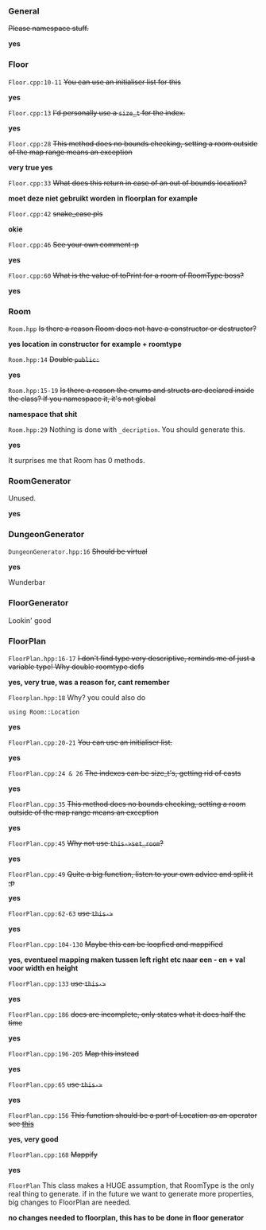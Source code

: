 ### General
~~Please namespace stuff.~~

**yes**

### Floor

`Floor.cpp:10-11`
~~You can use an initialiser list for this~~

**yes**

`Floor.cpp:13`
~~I'd personally use a `size_t` for the index.~~

**yes**

`Floor.cpp:28`
~~This method does no bounds checking, setting a room outside of the map range means an exception~~

**very true yes**

`Floor.cpp:33`
~~What does this return in case of an out of bounds location?~~

**moet deze niet gebruikt worden in floorplan for example**

`Floor.cpp:42`
~~snake_case pls~~

**okie**

`Floor.cpp:46`
~~See your own comment :p~~

**yes**

`Floor.cpp:60`
~~What is the value of toPrint for a room of RoomType boss?~~

**yes**

### Room
`Room.hpp`
~~Is there a reason Room does not have a constructor or destructor?~~

**yes location in constructor for example + roomtype**

`Room.hpp:14`
~~Double `public:`~~

**yes**

`Room.hpp:15-19`
~~Is there a reason the enums and structs are declared inside the class?
If you namespace it, it's not global~~

**namespace that shit**

`Room.hpp:29`
Nothing is done with `_decription`. You should generate this.

**yes**

It surprises me that Room has 0 methods.

### RoomGenerator
Unused.

**yes**

### DungeonGenerator
`DungeonGenerator.hpp:16`
~~Should be virtual~~

**yes**

Wunderbar

### FloorGenerator
Lookin' good

### FloorPlan
`FloorPlan.hpp:16-17`
~~I don't find type very descriptive, reminds me of just a variable type!
Why double roomtype defs~~

**yes, very true, was a reason for, cant remember**


`Floorplan.hpp:18`
Why?
you could also do
```
using Room::Location
```

**yes**

`FloorPlan.cpp:20-21`
~~You can use an initialiser list.~~

**yes**

`FloorPlan.cpp:24 & 26`
~~The indexes can be size_t's, getting rid of casts~~

**yes**

`FloorPlan.cpp:35`
~~This method does no bounds checking, setting a room outside of the map range means an exception~~

**yes**

`FloorPlan.cpp:45`
~~Why not use `this->set_room`?~~

**yes**

`FloorPlan.cpp:49`
~~Quite a big function, listen to your own advice and split it ;p~~

**yes**

`FloorPlan.cpp:62-63`
~~use `this->`~~

**yes**

`FloorPlan.cpp:104-130`
~~Maybe this can be loopfied and mappified~~

**yes, eventueel mapping maken tussen left right etc naar een - en + val voor width en height**

`FloorPlan.cpp:133`
~~use `this->`~~

**yes**

`FloorPlan.cpp:186`
~~docs are incomplete, only states what it does half the time~~

**yes**

`FloorPlan.cpp:196-205`
~~Map this instead~~

**yes**

`FloorPlan.cpp:65`
~~use `this->`~~

**yes**

`FloorPlan.cpp:156`
~~This function should be a part of Location as an operator
see [this](http://stackoverflow.com/questions/14047191/overloading-operators-in-typedef-structs-c)~~

**yes, very good**

`FloorPlan.cpp:168`
~~Mappify~~

**yes**

`FloorPlan`
This class makes a HUGE assumption, that RoomType is the only real thing to generate.
if in the future we want to generate more properties, big changes to FloorPlan are needed.

**no changes needed to floorplan, this has to be done in floor generator**
